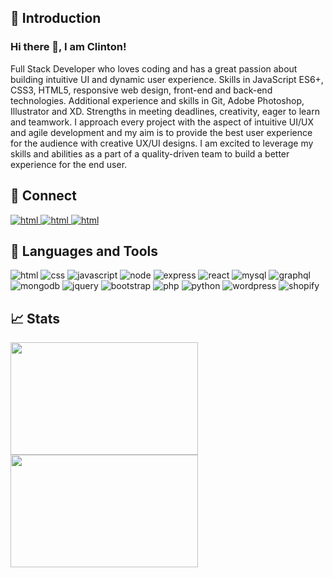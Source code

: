 ## 🧔 Introduction

### Hi there 👋, I am Clinton! 

Full Stack Developer who loves coding and has a great passion about building intuitive UI and dynamic user experience. Skills in JavaScript ES6+, CSS3, HTML5, responsive web design, front-end and back-end technologies. Additional experience and skills in Git, Adobe Photoshop, Illustrator and XD. Strengths in meeting deadlines, creativity, eager to learn and teamwork. I approach every project with the aspect of intuitive UI/UX and agile development and my aim is to provide the best user experience for the audience with creative UX/UI designs. I am excited to leverage my skills and abilities as a part of a quality-driven team to build a better experience for the end user.

## 🤝 Connect
<p>
  <span><a href="mailto:pravton_dev@outlook.com" rel="noreferrer">
    <img src="https://img.shields.io/badge/email-C5221E?style=for-the-badge&logo=minutemailer&logoColor=white" alt="html"> 
  </a></span>
  <span><a href="https://www.linkedin.com/in/pravton/"> 
    <img src="https://img.shields.io/badge/LinkedIn-0077B5?style=for-the-badge&logo=linkedin&logoColor=white" alt="html">
  </a></span>
  <span><a href="https://app.codesignal.com/profile/pravton"> 
    <img src="https://img.shields.io/badge/CodeSignal-33485F?style=for-the-badge&logo=codersrank&logoColor=white" alt="html">
  </a></span>
</p>


## 🧰 Languages and Tools
<p align="left">
  <img src="https://img.shields.io/badge/HTML5-E34F26?style=for-the-badge&logo=html5&logoColor=white" alt="html">    
  <img src="https://img.shields.io/badge/CSS3-1572B6?style=for-the-badge&logo=css3&logoColor=white" alt="css"> 
  <img src="https://img.shields.io/badge/JavaScript-F7DF1E?style=for-the-badge&logo=javascript&logoColor=black" alt="javascript"> 
  <img src="https://img.shields.io/badge/Node.js-43853D?style=for-the-badge&logo=node.js&logoColor=white" alt="node"> 
  <img src="https://img.shields.io/badge/Express.js-404D59?style=for-the-badge" alt="express"> 
  <img src="https://img.shields.io/badge/React-20232A?style=for-the-badge&logo=react&logoColor=61DAFB" alt="react"> 
  <img src="https://img.shields.io/badge/MySQL-00618A?style=for-the-badge&logo=mysql&logoColor=white" alt="mysql">
  <img src="https://img.shields.io/badge/GraphQL-DE33A6?style=for-the-badge&logo=graphql&logoColor=white" alt="graphql">
  <img src="https://img.shields.io/badge/MongoDB-4EA94B?style=for-the-badge&logo=mongodb&logoColor=white" alt="mongodb"> 
  <img src="https://img.shields.io/badge/jQuery-0769AD?style=for-the-badge&logo=jquery&logoColor=white" alt="jquery"> 
  <img src="https://img.shields.io/badge/Bootstrap-563D7C?style=for-the-badge&logo=bootstrap&logoColor=white" alt="bootstrap"> 
  <img src="https://img.shields.io/badge/PHP-777BB3?style=for-the-badge&logo=php&logoColor=white" alt="php"> 
  <img src="https://img.shields.io/badge/Python-3776AB?style=for-the-badge&logo=python&logoColor=white" alt="python"> 
  <img src="https://img.shields.io/badge/Wordpress-5599CA?style=for-the-badge&logo=wordpress&logoColor=white" alt="wordpress">
  <img src="https://img.shields.io/badge/Shopify-55972D?style=for-the-badge&logo=wordpress&logoColor=white" alt="shopify">
</p>


## 📈 Stats

<p align="left">
<a href="https://github.com/pravton">
  <img height="180em" width="300px" src="https://github-readme-stats-eight-theta.vercel.app/api?username=pravton&show_icons=true&theme=dracula&include_all_commits=true&count_private=true"/>
  <img height="180em" width="300px" src="https://github-readme-stats-eight-theta.vercel.app/api/top-langs/?username=pravton&layout=compact&langs_count=8&theme=dracula"/>
</a>
</p>



<!--
**pravton/pravton** is a ✨ _special_ ✨ repository because its `README.md` (this file) appears on your GitHub profile.

Here are some ideas to get you started:

- 🔭 I’m currently working on ...
- 🌱 I’m currently learning ...
- 👯 I’m looking to collaborate on ...
- 🤔 I’m looking for help with ...
- 💬 Ask me about ...
- 📫 How to reach me: ...
- 😄 Pronouns: ...
- ⚡ Fun fact: ...
-->
